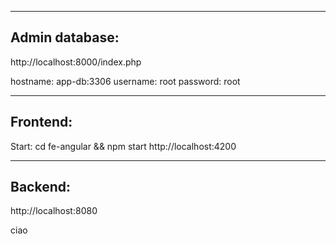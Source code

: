 -----------------
 Admin database:
-----------------
http://localhost:8000/index.php

hostname: app-db:3306
username: root
password: root


-----------------
 Frontend:
-----------------
Start: cd fe-angular && npm start
http://localhost:4200



-----------------
 Backend:
-----------------
http://localhost:8080


ciao 
